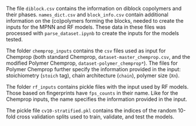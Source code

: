 The file `diblock.csv` contains the information on diblock copolymers and their phases.  `names_dict.csv` and `block_info.csv` contain additional information on the (co)polymers forming the blocks, needed to create the inputs for the MPNN and RF models. These data in these files was processed with `parse_dataset.ipynb` to create the inputs for the models tested.

The folder `chemprop_inputs` contains the `csv` files used as input for Chemprop (both standard Chemprop, `dataset-master_chemprop.csv`, and the modified Polymer Chemprop, `dataset-polymer_chemprop*`). The files for Polymer Chemprop further specify the information provided in the input: stoichiometry (`stoich` tag), chain architecture (`chain`), polymer size (`Xn`).

The folder `rf_inputs` contains pickle files with the input used by RF models. Those based on fingerprints have `fps_counts` in their name. Like for the Chemprop inputs, the name specifies the information provided in the input.

The pickle file `cv10-stratified.pkl` contains the indices of the random 10-fold cross validation splits used to train, validate, and test the models.